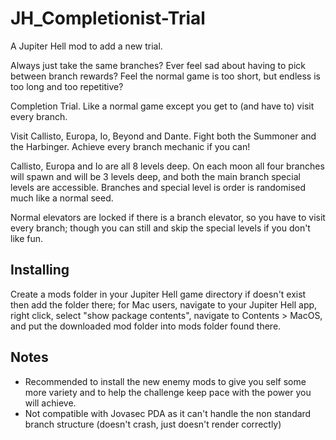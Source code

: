 # JH_Completionist-Trial
A Jupiter Hell mod to add a new trial.

Always just take the same branches?
Ever feel sad about having to pick between branch rewards?
Feel the normal game is too short, but endless is too long and too repetitive?

Completion Trial. Like a normal game except you get to (and have to) visit every branch.

Visit Callisto, Europa, Io, Beyond and Dante. Fight both the Summoner and the Harbinger. Achieve every branch mechanic if you can!

Callisto, Europa and Io are all 8 levels deep. On each moon all four branches will spawn and will be 3 levels deep, and both the main branch special levels are accessible. Branches and special level is order is randomised much like a normal seed.

Normal elevators are locked if there is a branch elevator, so you have to visit every branch; though you can still and skip the special levels if you don't like fun.

## Installing

Create a mods folder in your Jupiter Hell game directory if doesn't exist then add the folder there; for Mac users, navigate to your Jupiter Hell app, right click, select "show package contents", navigate to Contents > MacOS, and put the downloaded mod folder into mods folder found there.

## Notes
* Recommended to install the new enemy mods to give you self some more variety and to help the challenge keep pace with the power you will achieve.
* Not compatible with Jovasec PDA as it can't handle the non standard branch structure (doesn't crash, just doesn't render correctly)

